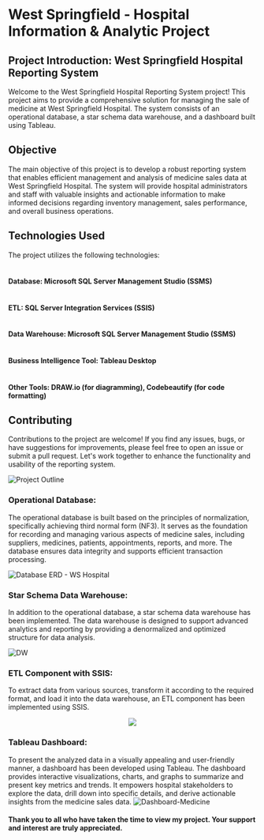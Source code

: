 # West Springfield - Hospital Information & Analytic Project


## Project Introduction: West Springfield Hospital Reporting System
Welcome to the West Springfield Hospital Reporting System project! This project aims to provide a comprehensive solution for managing the sale of medicine at West Springfield Hospital. The system consists of an operational database, a star schema data warehouse, and a dashboard built using Tableau.



## Objective
The main objective of this project is to develop a robust reporting system that enables efficient management and analysis of medicine sales data at West Springfield Hospital. The system will provide hospital administrators and staff with valuable insights and actionable information to make informed decisions regarding inventory management, sales performance, and overall business operations.

## Technologies Used
The project utilizes the following technologies:
#### <br />Database: Microsoft SQL Server Management Studio (SSMS)
#### <br />ETL: SQL Server Integration Services (SSIS)
#### <br />Data Warehouse: Microsoft SQL Server Management Studio (SSMS)
#### <br />Business Intelligence Tool: Tableau Desktop
#### <br />Other Tools: DRAW.io (for diagramming), Codebeautify (for code formatting)

## Contributing
Contributions to the project are welcome! If you find any issues, bugs, or have suggestions for improvements, please feel free to open an issue or submit a pull request. Let's work together to enhance the functionality and usability of the reporting system.

![Project Outline](https://github.com/VinhhDo/VinhDo.github.io/assets/98499217/e5ba5621-b067-4682-b119-281d5e4f1954)

### Operational Database:
The operational database is built based on the principles of normalization, specifically achieving third normal form (NF3). It serves as the foundation for recording and managing various aspects of medicine sales, including suppliers, medicines, patients, appointments, reports, and more. The database ensures data integrity and supports efficient transaction processing.

![Database ERD - WS Hospital](https://github.com/VinhhDo/VinhDo.github.io/assets/98499217/7c9e3e5c-9a04-4898-bea5-04366105362c)

### Star Schema Data Warehouse: 
In addition to the operational database, a star schema data warehouse has been implemented. The data warehouse is designed to support advanced analytics and reporting by providing a denormalized and optimized structure for data analysis. 

![DW](https://github.com/VinhhDo/VinhDo.github.io/assets/98499217/992506a9-58eb-4aa0-a1f5-1c339649cc50)

### ETL Component with SSIS:
To extract data from various sources, transform it according to the required format, and load it into the data warehouse, an ETL component has been implemented using SSIS.

<p align="center">
  <img src="https://github.com/VinhhDo/VinhDo.github.io/assets/98499217/d7583c86-86df-4c9d-a36c-76c067d2df19">
</p>

### Tableau Dashboard:
To present the analyzed data in a visually appealing and user-friendly manner, a dashboard has been developed using Tableau. The dashboard provides interactive visualizations, charts, and graphs to summarize and present key metrics and trends. It empowers hospital stakeholders to explore the data, drill down into specific details, and derive actionable insights from the medicine sales data.
![Dashboard-Medicine](https://github.com/VinhhDo/VinhDo.github.io/assets/98499217/1e2de5f2-09df-4e49-87f7-e2b3c38157b6)





#### Thank you to all who have taken the time to view my project. Your support and interest are truly appreciated.



